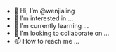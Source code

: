 - 👋 Hi, I’m @wenjialing
- 👀 I’m interested in ...
- 🌱 I’m currently learning ...
- 💞️ I’m looking to collaborate on ...
- 📫 How to reach me ...

<!---
wenjialing/wenjialing is a ✨ special ✨ repository because its `README.md` (this file) appears on your GitHub profile.
You can click the Preview link to take a look at your changes.
--->
